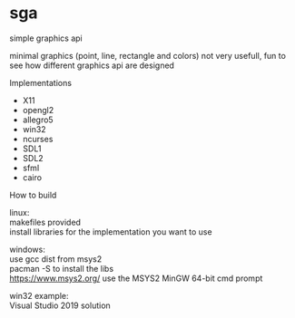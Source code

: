 # sga

simple graphics api 

minimal graphics 
(point, line, rectangle and colors)
not very usefull, fun to see how different graphics api are designed

Implementations
* X11
* opengl2
* allegro5
* win32
* ncurses
* SDL1
* SDL2
* sfml
* cairo

How to build

linux:\
makefiles provided\
install libraries for the implementation you want to use

windows:\
use gcc dist from msys2\
pacman -S to install the libs\
https://www.msys2.org/
use the MSYS2 MinGW 64-bit cmd prompt

win32 example:\
Visual Studio 2019 solution
